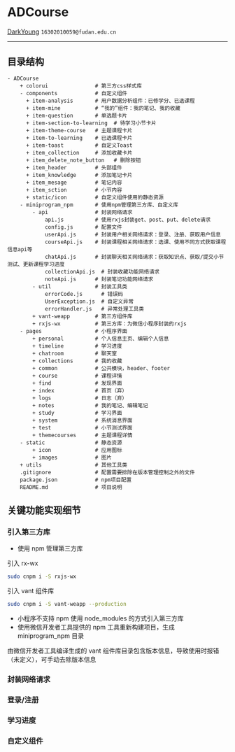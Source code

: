 # ADCourse

[DarkYoung](https://github.com/DarkYoung) `16302010059@fudan.edu.cn`

---


## 目录结构

```
- ADCourse
    + colorui               # 第三方css样式库
    - components            # 自定义组件
      + item-analysis       # 用户数据分析组件：已修学分、已选课程
      + item-mine           # “我的”组件：我的笔记、我的收藏
      + item-question       # 单选题卡片
      + item-section-to-learning  # 待学习小节卡片
      + item-theme-course   # 主题课程卡片
      + item-to-learning    # 已选课程卡片
      + item-toast          # 自定义Toast
      + item_collection     # 添加收藏卡片
      + item_delete_note_button   # 删除按钮
      + item_header         # 头部组件
      + item_knowledge      # 添加笔记卡片
      + item_mesage         # 笔记内容 
      + item_sction         # 小节内容
      + static/icon         # 自定义组件使用的静态资源
    - miniprogram_npm       # 使用npm管理第三方库、自定义库
        - api               # 封装网络请求
            api.js          # 使用rxjs封装get、post、put、delete请求
            config.js       # 配置文件
            userApi.js      # 封装用户相关网络请求：登录、注册、获取用户信息
            courseApi.js    # 封装课程相关网络请求：选课、使用不同方式获取课程信息api等
            chatApi.js      # 封装聊天相关网络请求：获取知识点、获取/提交小节测试、更新课程学习进度
            collectionApi.js  # 封装收藏功能网络请求
            noteApi.js      # 封装笔记功能网络请求
        - util              # 封装工具类
            errorCode.js      # 错误码
            UserException.js  # 自定义异常
            errorHandler.js   # 异常处理工具类
        + vant-weapp        # 第三方组件库
        + rxjs-wx           # 第三方库：为微信小程序封装的rxjs
    - pages                 # 小程序界面
        + personal          # 个人信息主页、编辑个人信息
        + timeline          # 学习进度
        + chatroom          # 聊天室
        + collections       # 我的收藏
        + common            # 公共模块，header、footer
        + course            # 课程详情
        + find              # 发现界面
        + index             # 首页（弃）
        + logs              # 日志（弃）
        + notes             # 我的笔记、编辑笔记
        + study             # 学习界面
        + system            # 系统消息界面
        + test              # 小节测试界面
        + themecourses      # 主题课程详情
    - static                # 静态资源
        + icon              # 应用图标
        + images            # 图片
    + utils                 # 其他工具类
    .gitignore              # 配置需要排除在版本管理控制之外的文件
    package.json            # npm项目配置
    README.md               # 项目说明

```

## 关键功能实现细节
### 引入第三方库

* 使用 npm 管理第三方库

引入 rx-wx 
```bash
sudo cnpm i -S rxjs-wx
```

引入 vant 组件库
```bash
sudo cnpm i -S vant-weapp --production
```

* 小程序不支持 npm 使用 node_modules 的方式引入第三方库
* 使用微信开发者工具提供的 npm 工具重新构建项目，生成 miniprogram_npm 目录

由微信开发者工具编译生成的 vant 组件库目录包含版本信息，导致使用时报错（未定义），可手动去除版本信息


### 封装网络请求


### 登录/注册


### 学习进度


### 自定义组件



